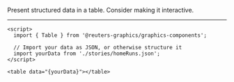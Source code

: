 Present structured data in a table. Consider making it interactive.

---

```svelte
<script>
  import { Table } from '@reuters-graphics/graphics-components';

  // Import your data as JSON, or otherwise structure it
  import yourData from './stories/homeRuns.json';
</script>

<table data="{yourData}"></table>
```
